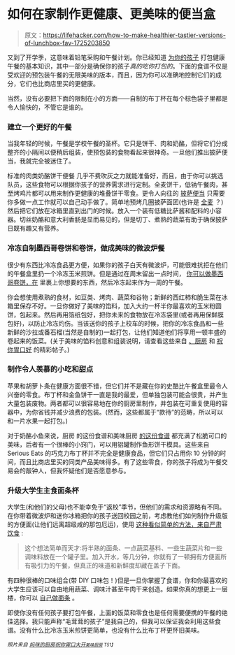 # 如何在家制作更健康、更美味的便当盒

> 原文：<https://lifehacker.com/how-to-make-healthier-tastier-versions-of-lunchbox-fav-1725203850>

又到了开学季，这意味着铅笔采购和午餐计划。你已经知道 [为你的孩子](http://vitals.lifehacker.com/how-to-pack-a-healthy-lunchbox-for-your-kids-1723899097) 打包健康午餐的基本知识，其中一部分是确保你的孩子*真的吃你打包的*。下面的食谱不仅是受欢迎的预包装午餐的无限美味的版本，而且，因为你可以准确地控制它们的成分，它们也比商店里买的更健康。



当然，没有必要把下面的限制在小的方面——自制的布丁杯在每个棕色袋子里都是令人愉快的，不管它是谁的。

### 建立一个更好的午餐

当我年轻的时候，午餐是学校午餐的圣杯。它只是饼干、肉和奶酪，但将它们分成整齐的小隔间以便稍后组装，使预包装的食物看起来很神奇。一旦他们推出披萨便当，我就完全被迷住了。

标准的肉类奶酪饼干便餐 几乎不费吹灰之力就能准备好，而且，由于你可以挑选队员，这些食物可以根据你孩子的营养需求进行定制。全麦饼干，低钠午餐肉，甚至烤鸡片都可以用来制作更健康的堆叠饼干零食。更令人向往的 [披萨便当](http://lifehacker.com/save-money-with-homemade-versions-of-pizza-lunchables-1516618611) 只需要你多做一点工作就可以自己动手做了。简单地预烤几圈披萨面团(也许是 [全麦](http://allrecipes.com/recipe/amazing-whole-wheat-pizza-crust/) ？)然后把它们放在冰箱里直到出门的时候。放入一个装有低糖比萨酱和配料的小容器。切丝奶酪和意大利香肠是显而易见的，但是切丁、煮熟的蔬菜有助于确保披萨日既有趣又有营养。

### 冷冻自制墨西哥卷饼和卷饼，做成美味的微波炉餐

很少有东西比冷冻食品更方便，如果你的孩子白天有微波炉，可能很难抗拒在他们的午餐盒里扔一个冷冻玉米煎饼。但是通过在周末留出一点时间， [你可以做墨西哥卷饼，在](http://lifehacker.com/make-and-freeze-your-own-wraps-and-burritos-for-healthy-5893505) 里裹上你想要的东西，然后冷冻起来作为一周的午餐。

你会想使用煮熟的食材，如豆类、烤肉、蔬菜和谷物；新鲜的西红柿和脆生菜在冰箱里保存不好。一旦你做好了美味的馅料，加入大约一杯半你最喜欢的玉米粉圆饼，包起来。然后再用箔纸包好，把你未来的食物放在冷冻袋里(或者再用保鲜膜包好)，以防止冷冻灼伤。当该送你的孩子上校车的时候，把你的冷冻食品和一些新鲜的沙拉或番石榴(当然是自制的)一起打包，让他们知道他们将享用一顿丰盛的卷起来的饭菜。(关于美味的馅料创意和组装说明，请查看这些来自 [、厨房](http://www.thekitchn.com/recipe-makeahead-roasted-vegetable-burritos-recipes-from-the-kitchn-200281) 和 [祝你胃口好](http://www.bonappetit.com/test-kitchen/how-to/article/how-to-make-frozen-burritos) 的精彩帖子。)

### 制作令人羡慕的小吃和甜点

苹果和胡萝卜条在健康方面很不错，但它们并不是藏在你的史酷比午餐盒里最令人兴奋的零食。布丁杯和金鱼饼干一直是我的最爱，但单独包装可能会很贵，并产生大量包装废物。两者都可以很容易地在你的厨房里制作，并包装在可重复使用的容器中，为你省钱并减少浪费的包装。(然而，这些都属于“款待”的范畴，所以可以和一片水果一起打包。)

对于奶酪小鱼来说，厨房 的这份食谱和美味厨房 [的这份食谱](http://tastykitchen.com/blog/2011/09/homemade-goldfish-crackers/) 都充满了松脆可口的美味，后者有一个很棒的小窍门，可以用铝罐制作鱼形饼干模具。这些来自 Serious Eats 的巧克力布丁杯并不完全是健康食品，但它们只占用你 10 分钟的时间，而且比商店里买的同类产品美味得多。有了这些零食，你的孩子将成为午餐交易会的敲钟人，但我怀疑他们是否愿意参与。

### 升级大学生主食面条杯

大学生(和他们的父母)也不能幸免于“返校”季节，但他们的需求和资源略有不同。在你带着微波炉和迷你冰箱把你的孩子送回校园之前，考虑教他们如何制作升级版的方便面(让他们远离超级咸的那包厄运)，使用 [这种看似简单的方法，来自严肃饮食](http://lifehacker.com/make-your-own-instant-noodle-cups-for-healthier-tastie-1640815633#_ga=1.51679981.533569121.1433272936) :

> 这个想法简单而天才:将半熟的面条、一点蔬菜基料、一些生蔬菜片和一些调味料放在一个罐子里。加入开水，等几分钟，你就有了一顿拥有方便面所有吸引力的午餐，但真正的味道和新鲜度却藏在盖子下面。

有四种很棒的口味组合(带 DIY 口味包！)但是一旦你掌握了食谱，你和你最喜欢的大学生应该可以自由地用蔬菜、调味汁甚至牛肉干来创造。如果你真的想更上一层楼，你可以 [自己做面条](http://lifehacker.com/make-your-own-delicious-ramen-thats-even-cheaper-than-i-1566526660) 。

即使你没有任何孩子要打包午餐，上面的饭菜和零食也是任何需要便携的午餐的绝佳选择。我只能声称“毛茸茸的孩子”是我自己的，但我可以保证我会利用这些食谱。没有什么比冷冻玉米煎饼更简单，也没有什么比布丁杯更怀旧美味。

<small>*照片来自*</small> [<small>*妈咪的厨房*</small>](http://www.mommyskitchen.net/2011/08/diy-pizza-lunchables-another-back-to.html)<small></small>*[<small>*祝你胃口大开*</small>](http://www.bonappetit.com/test-kitchen/how-to/article/how-to-make-frozen-burritos)<small>*[<small>*美味厨房*</small>](http://tastykitchen.com/blog/2011/09/homemade-goldfish-crackers/) <small>*T51】*</small>*</small>*